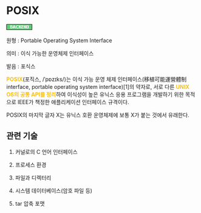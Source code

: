 # POSIX
![Backend](../2TAT1C/Label_Backend.png)

원형 : Portable Operating System Interface

의미  : 이식 가능한 운영체제 인터페이스

발음 : 포식스

<span style="color:#FFBF00; font-weight:bold;">POSIX</span>(포직스, /ˈpɒzɪks/)는 이식 가능 운영 체제 인터페이스(移植可能運營體制 interface, portable operating system interface)[1]의 약자로, 서로 다른 <span style="color:#FFBF00; font-weight:bold;">UNIX OS의 공통 API를 정리</span>하여 이식성이 높은 유닉스 응용 프로그램을 개발하기 위한 목적으로 IEEE가 책정한 애플리케이션 인터페이스 규격이다.

POSIX의 마지막 글자 X는 유닉스 호환 운영체제에 보통 X가 붙는 것에서 유래한다.

## 관련 기술
1. 커널로의 C 언어 인터페이스

2. 프로세스 환경

3. 파일과 디렉터리

4. 시스템 데이터베이스(암호 파일 등)

5. tar 압축 포맷